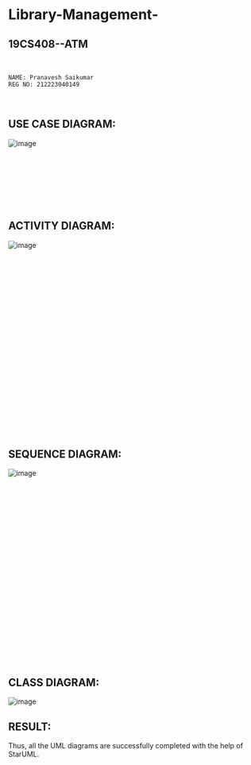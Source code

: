 # Library-Management-
## 19CS408--ATM

<br>

```
NAME: Pranavesh Saikumar
REG NO: 212223040149
```

<br>

## USE CASE DIAGRAM:
![image](https://github.com/user-attachments/assets/0bc81552-2f0d-40fa-b528-ade8f60b5917)


<br><br><br><br><br><br>
## ACTIVITY DIAGRAM:
![image](https://github.com/user-attachments/assets/0bc46830-1206-4e73-be78-afc45ef3f5a2)


<br><br><br><br><br><br><br><br><br><br><br><br><br><br><br><br><br><br><br><br><br>
## SEQUENCE DIAGRAM:
![image](https://github.com/user-attachments/assets/11800b91-c73f-4393-b5be-9448b4096fb3)


<br><br><br><br><br><br><br><br><br><br><br><br><br><br><br><br><br><br><br><br><br>
## CLASS DIAGRAM:
![image](https://github.com/user-attachments/assets/6821ef28-a0ef-40d1-a9a9-61518a7094ce)






## RESULT:
Thus, all the UML diagrams are successfully completed with the help of StarUML.
